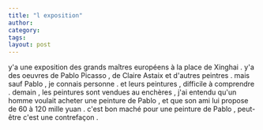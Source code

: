 ```yaml
---
title: "l exposition"
author:
category: 
tags: 
layout: post
---
```

y'a une exposition des grands maîtres européens à la place de Xinghai .
y'a des oeuvres de Pablo Picasso , de Claire Astaix et d'autres peintres . mais sauf Pablo , je connais personne . et leurs peintures , difficile à comprendre .
demain , les peintures sont vendues au enchères , j'ai entendu qu'un homme voulait acheter une peinture de Pablo , et que son ami lui propose de 60 à 120 mille yuan . c'est bon maché pour une peinture de Pablo , peut-être c'est une contrefaçon .

